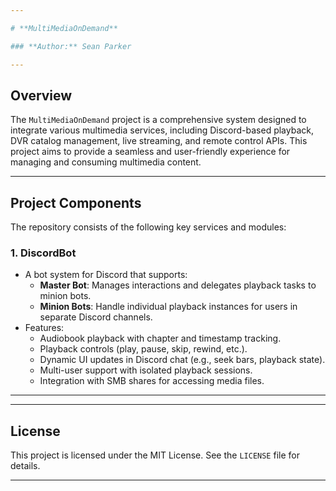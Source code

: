 ```yaml
---

# **MultiMediaOnDemand**

### **Author:** Sean Parker

---
```


## **Overview**
The `MultiMediaOnDemand` project is a comprehensive system designed to integrate various multimedia services, including Discord-based playback, DVR catalog management, live streaming, and remote control APIs. This project aims to provide a seamless and user-friendly experience for managing and consuming multimedia content.

---

## **Project Components**
The repository consists of the following key services and modules:

### **1. DiscordBot**
- A bot system for Discord that supports:
  - **Master Bot**: Manages interactions and delegates playback tasks to minion bots.
  - **Minion Bots**: Handle individual playback instances for users in separate Discord channels.
- Features:
  - Audiobook playback with chapter and timestamp tracking.
  - Playback controls (play, pause, skip, rewind, etc.).
  - Dynamic UI updates in Discord chat (e.g., seek bars, playback state).
  - Multi-user support with isolated playback sessions.
  - Integration with SMB shares for accessing media files.

---



---

## **License**
This project is licensed under the MIT License. See the `LICENSE` file for details.

---
